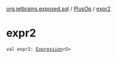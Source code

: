 [org.jetbrains.exposed.sql](../index.md) / [PlusOp](index.md) / [expr2](.)

# expr2

`val expr2: `[`Expression`](../-expression/index.md)`<S>`